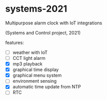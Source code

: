 # systems-2021
Multipurpose alarm clock with IoT integrations

(Systems and Control project, 2021)

features:
- [ ] weather with IoT
- [ ] CCT light alarm
- [x] mp3 playback
- [x] graphical time display
- [x] graphical menu system
- [ ] environment sensing
- [x] automatic time update from NTP
- [ ] RTC 
